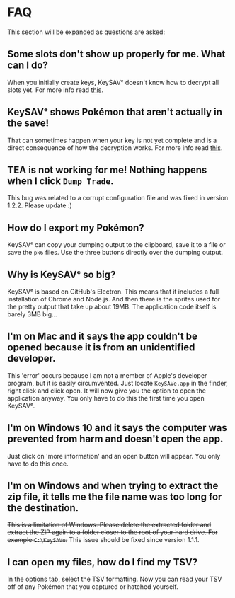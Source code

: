 # FAQ

This section will be expanded as questions are asked:

## Some slots don't show up properly for me. What can I do?

When you initially create keys, KeySAVᵉ doesn't know how to decrypt all slots yet. For more info read [this](dumping/saves.md#ghosts).

## KeySAVᵉ shows Pokémon that aren't actually in the save!

That can sometimes happen when your key is not yet complete and is a direct consequence of how the decryption works. For more info read [this](dumping/saves.md#ghosts).

## TEA is not working for me! Nothing happens when I click `Dump Trade`.

This bug was related to a corrupt configuration file and was fixed in version 1.2.2. Please update :)

## How do I export my Pokémon?

KeySAVᵉ can copy your dumping output to the clipboard, save it to a file or save the `pk6` files. Use the three buttons directly over the dumping output.

## Why is KeySAVᵉ so big?

KeySAVᵉ is based on GitHub's Electron. This means that it includes a full installation of Chrome and Node.js. And then there is the sprites
used for the pretty output that take up about 19MB. The application code itself is barely 3MB big...

## I'm on Mac and it says the app couldn't be opened because it is from an unidentified developer.

This 'error' occurs because I am not a member of Apple's developer program, but it is easily circumvented. Just locate `KeySAVe.app` in the finder, right click and click open. It will now give you the option to open the application anyway. You only have to do this the first time you open KeySAVᵉ.

## I'm on Windows 10 and it says the computer was prevented from harm and doesn't open the app.

Just click on 'more information' and an open button will appear. You only have to do this once.

## I'm on Windows and when trying to extract the zip file, it tells me the file name was too long for the destination.

~~This is a limitation of Windows. Please delete the extracted folder and extract the ZIP again to a folder closer to the root of your hard drive. For example `C:\KeySAVe`.~~ This issue should be fixed since version 1.1.1.

## I can open my files, how do I find my TSV?

In the options tab, select the TSV formatting. Now you can read your TSV off of any Pokémon that you captured or hatched yourself.
